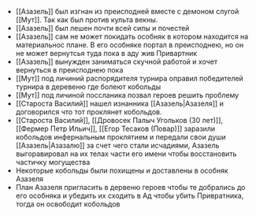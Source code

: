 
* [[Азазель]] был изгнан из преисподней вместе с демоном слугой [[Мут]]. Так как был против культа векны.
* [[Азазель]] был лешен почти всей силы и почестей
* [[Азазель]] сам не может покидать особняк в котором находится на материальнос плане. В его особняке портал в преисподнею, но он не может вернутсья туда пока в аду жив Привартник
* [[Азазель]] вынужден заниматься скучной работой и хочет вернуться в преисподнею пока
* [[Мут]] под личиний распорядителя турнира оправил победителей турнира в деревеню где болеют кобольды
* [[Мут]] под личиной поссланика позвал героев решить проблему
* [[Староста Василий]] нашел изнанника [[Азазель|Азазеля]] и договорился что тот проклянет кобольдов.
* [[Староста Василий]], [[Дровосек Палыч Угольков (30 лет)]], [[Фермер Петр Ильич]], [[Егор Тесаков (Повар)]] заразили кобольдов инфернальным проклятием и передали свои души [[Азазель|Азазалю]] за счет чего стали исчадиями, Азазель выгоравировал на их телах части его имени чтобы восстановить частичку могущества
* Некоторые кобольды были похищены и доставлены в особняк Азазеля
* План Азазеля пригласить в дервеню героев чтобы те добрались до его особняка и убедить их сходить в Ад чтобы убить Привратника, тогда он освободит кобольдов